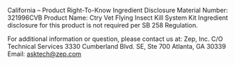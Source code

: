  
 
 
California – Product Right-To-Know Ingredient Disclosure 
Material Number: 321996CVB 
Product Name: Ctry Vet Flying Insect Kill System Kit 
Ingredient disclosure for this product is not required per SB 258 Regulation. 
 
For additional information or question, please contact us at: 
Zep, Inc. 
C/O Technical Services 
3330 Cumberland Blvd. SE, Ste 700 
Atlanta, GA 30339 
Email: asktech@zep.com 
 
 
 
 
